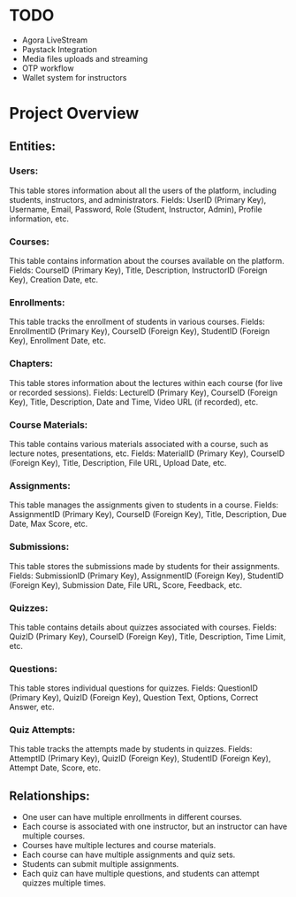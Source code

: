 # TODO
- Agora LiveStream
- Paystack Integration
- Media files uploads and streaming
- OTP workflow
- Wallet system for instructors




# Project Overview


## Entities:

### Users:
This table stores information about all the users of the platform, including students, instructors, and administrators.
Fields: UserID (Primary Key), Username, Email, Password, Role (Student, Instructor, Admin), Profile information, etc.

### Courses:
This table contains information about the courses available on the platform.
Fields: CourseID (Primary Key), Title, Description, InstructorID (Foreign Key), Creation Date, etc.
### Enrollments:
This table tracks the enrollment of students in various courses.
Fields: EnrollmentID (Primary Key), CourseID (Foreign Key), StudentID (Foreign Key), Enrollment Date, etc.


### Chapters:
This table stores information about the lectures within each course (for live or recorded sessions).
Fields: LectureID (Primary Key), CourseID (Foreign Key), Title, Description, Date and Time, Video URL (if recorded), etc.

### Course Materials:
This table contains various materials associated with a course, such as lecture notes, presentations, etc.
Fields: MaterialID (Primary Key), CourseID (Foreign Key), Title, Description, File URL, Upload Date, etc.

### Assignments:
This table manages the assignments given to students in a course.
Fields: AssignmentID (Primary Key), CourseID (Foreign Key), Title, Description, Due Date, Max  Score, etc.

### Submissions:
This table stores the submissions made by students for their assignments.
Fields: SubmissionID (Primary Key), AssignmentID (Foreign Key), StudentID (Foreign Key), Submission Date, File URL, Score, Feedback, etc.

### Quizzes:
This table contains details about quizzes associated with courses.
Fields: QuizID (Primary Key), CourseID (Foreign Key), Title, Description, Time Limit, etc.

### Questions:
This table stores individual questions for quizzes.
Fields: QuestionID (Primary Key), QuizID (Foreign Key), Question Text, Options, Correct Answer, etc.


### Quiz Attempts:
This table tracks the attempts made by students in quizzes.
Fields: AttemptID (Primary Key), QuizID (Foreign Key), StudentID (Foreign Key), Attempt Date, Score, etc.


## Relationships:
- One user can have multiple enrollments in different courses.
- Each course is associated with one instructor, but an instructor can have multiple courses.
- Courses have multiple lectures and course materials.
- Each course can have multiple assignments and quiz sets.
- Students can submit multiple assignments.
- Each quiz can have multiple questions, and students can attempt quizzes multiple times.


